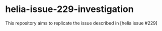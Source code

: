 # helia-issue-229-investigation
This repository aims to replicate the issue described in [helia issue #229]
